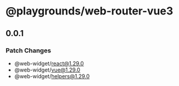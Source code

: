 # @playgrounds/web-router-vue3

## 0.0.1

### Patch Changes

- @web-widget/react@1.29.0
- @web-widget/vue@1.29.0
- @web-widget/helpers@1.29.0
